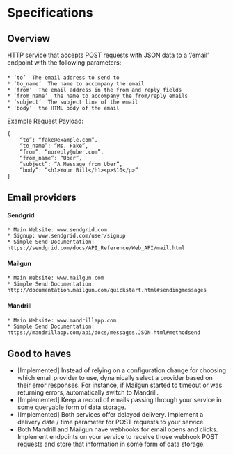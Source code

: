 Specifications
======================

## Overview
HTTP service that accepts POST requests with JSON data to a ‘/email’ endpoint with the following parameters:
#### 
	* ‘to’ ­ The email address to send to
	* ‘to_name’ ­ The name to accompany the email
	* ‘from’ ­ The email address in the from and reply fields
	* ‘from_name’ ­ the name to accompany the from/reply emails
	* ‘subject’ ­ The subject line of the email
	* ‘body’ ­ the HTML body of the email

Example Request Payload:
```
{
	“to”: “fake@example.com”,
	“to_name”: “Ms. Fake”,
	“from”: “noreply@uber.com”,
	“from_name”: “Uber”,
	“subject”: “A Message from Uber”,
	“body”: “<h1>Your Bill</h1><p>$10</p>”
}
```
## Email providers
#### Sendgrid
	* Main Website: www.sendgrid.com
	* Signup: www.sendgrid.com/user/signup
	* Simple Send Documentation: https://sendgrid.com/docs/API_Reference/Web_API/mail.html
#### Mailgun
	* Main Website: www.mailgun.com
	* Simple Send Documentation: http://documentation.mailgun.com/quickstart.html#sending­messages
#### Mandrill
	* Main Website: www.mandrillapp.com
	* Simple Send Documentation: https://mandrillapp.com/api/docs/messages.JSON.html#method­send

## Good to haves
* [Implemented] Instead of relying on a configuration change for choosing which email provider to use, dynamically select a provider based on their error responses. For instance, if Mailgun started to timeout or was returning errors, automatically switch to Mandrill.
* [Implemented] Keep a record of emails passing through your service in some queryable form of data storage.
* [Implemented] Both services offer delayed delivery. Implement a delivery date / time parameter for POST requests to your service.
* Both Mandrill and Mailgun have webhooks for email opens and clicks. Implement endpoints on your service to receive those webhook POST requests and store that information in some form of data storage.
